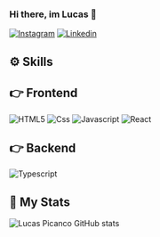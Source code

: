 ### Hi there, im Lucas 👋

[![Instagram](https://img.shields.io/badge/Instagram-E4405F?style=for-the-badge&logo=instagram&logoColor=white)](https://www.instagram.com/luucaspicanco_/)
[![Linkedin](https://img.shields.io/badge/LinkedIn-0077B5?style=for-the-badge&logo=linkedin&logoColor=white)](https://www.linkedin.com/in/lucas-pican%C3%A7o/)


## ⚙️ Skills

## 👉 Frontend
<div style="display: inline_block">
<img alt="HTML5" src="https://img.shields.io/badge/HTML5-E34F26?style=for-the-badge&logo=html5&logoColor=white"/>
<img alt="Css" src="https://img.shields.io/badge/CSS-239120?&style=for-the-badge&logo=css3&logoColor=white"/>
<img alt="Javascript" src="https://img.shields.io/badge/JavaScript-323330?style=for-the-badge&logo=javascript&logoColor=F7DF1E"/>
<img alt="React" src="https://img.shields.io/badge/React-20232A?style=for-the-badge&logo=react&logoColor=61DAFB"/>
</div>

## 👉 Backend
<div style="display: inline_block">
<img alt="Typescript" src="https://img.shields.io/badge/TypeScript-007ACC?style=for-the-badge&logo=typescript&logoColor=white"/>
</div>


## 📃 My Stats
![Lucas Picanco GitHub stats](https://github-readme-stats.vercel.app/api?username=LucasPicancoo&show_icons=true&theme=dark)
